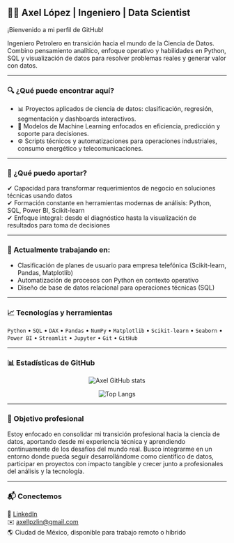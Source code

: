 ## 👨‍💻 Axel López | Ingeniero | Data Scientist

¡Bienvenido a mi perfil de GitHub!

Ingeniero Petrolero en transición hacia el mundo de la Ciencia de Datos. Combino pensamiento analítico, enfoque operativo y habilidades en Python, SQL y visualización de datos para resolver problemas reales y generar valor con datos.

---

### 🔍 ¿Qué puede encontrar aquí?

- 📊 Proyectos aplicados de ciencia de datos: clasificación, regresión, segmentación y dashboards interactivos.
- 🧠 Modelos de Machine Learning enfocados en eficiencia, predicción y soporte para decisiones.
- ⚙️ Scripts técnicos y automatizaciones para operaciones industriales, consumo energético y telecomunicaciones.

---

### 💼 ¿Qué puedo aportar?
 
✔ Capacidad para transformar requerimientos de negocio en soluciones técnicas usando datos  
✔ Formación constante en herramientas modernas de análisis: Python, SQL, Power BI, Scikit-learn  
✔ Enfoque integral: desde el diagnóstico hasta la visualización de resultados para toma de decisiones  

---

### 🚀 Actualmente trabajando en:

- Clasificación de planes de usuario para empresa telefónica (Scikit-learn, Pandas, Matplotlib)
- Automatización de procesos con Python en contexto operativo
- Diseño de base de datos relacional para operaciones técnicas (SQL)

---

### 📈 Tecnologías y herramientas

`Python` • `SQL` • `DAX` • `Pandas` • `NumPy` • `Matplotlib` • `Scikit-learn` • `Seaborn` • `Power BI` • `Streamlit` • `Jupyter` • `Git` • `GitHub`

---

### 📊 Estadísticas de GitHub

<p align="center">
  <img src="https://github-readme-stats.vercel.app/api?username=axellpz&show_icons=true&theme=default&hide_title=false&count_private=true&hide=prs&include_all_commits=true" alt="Axel GitHub stats" />
</p>

<p align="center">
  <img src="https://github-readme-stats.vercel.app/api/top-langs/?username=axellpz&layout=compact&theme=default&langs_count=8" alt="Top Langs" />
</p>

---

### 🎯 Objetivo profesional

Estoy enfocado en consolidar mi transición profesional hacia la ciencia de datos, aportando desde mi experiencia técnica y aprendiendo continuamente de los desafíos del mundo real. Busco integrarme en un entorno donde pueda seguir desarrollándome como científico de datos, participar en proyectos con impacto tangible y crecer junto a profesionales del análisis y la tecnología.

---

### 📬 Conectemos

📎 [LinkedIn](https://www.linkedin.com/in/axel-lópez-linares/)  
✉️ axellpzlin@gmail.com  
🌎 Ciudad de México, disponible para trabajo remoto o híbrido
